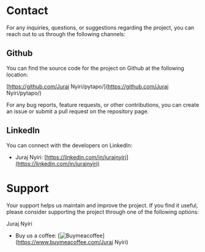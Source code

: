 # Contact

For any inquiries, questions, or suggestions regarding the  project, you can reach out to us through the following channels:

## Github

You can find the source code for the  project on Github at the following location:

[https://github.com/Juraj Nyíri/pytapo/](https://github.com/Juraj Nyíri/pytapo/)

For any bug reports, feature requests, or other contributions, you can create an issue or submit a pull request on the repository page.

## LinkedIn

You can connect with the developers on LinkedIn:
- Juraj Nyíri: [https://linkedin.com/in/jurajnyiri](https://linkedin.com/in/jurajnyiri)

# Support

Your support helps us maintain and improve the  project. If you find it useful, please consider supporting the project through one of the following options:


Juraj Nyíri

- Buy us a coffee: [![Buymeacoffee](https://img.shields.io/badge/Buy_Me_A_Coffee-FFDD00?style=for-the-badge&logo=buy-me-a-coffee&logoColor=black)](https://www.buymeacoffee.com/Juraj Nyíri)